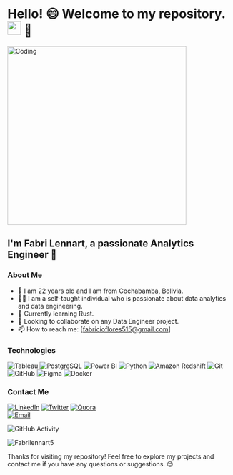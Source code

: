 <h1>Hello! 😄 Welcome to my repository. <img src="https://raw.githubusercontent.com/iampavangandhi/iampavangandhi/master/gifs/Hi.gif" width="30px"> 🚀</h1>

<img align="center" alt="Coding" width="400" src="https://blog-assets.freshworks.com/hrms/wp-content/uploads/2021/03/02095010/DS-5thimage.gif">

<h2>I'm Fabri Lennart, a passionate Analytics Engineer 🎯</h2>

### About Me
- 🎂 I am 22 years old and I am from Cochabamba, Bolivia.
- 🧑‍💻 I am a self-taught individual who is passionate about data analytics and data engineering.
- 🌱 Currently learning Rust.
- 👯 Looking to collaborate on any Data Engineer project.
- 📫 How to reach me: [fabricioflores515@gmail.com]

### Technologies
  ![Tableau](https://img.shields.io/badge/-Tableau-333333?style=flat&logo=tableau)
  ![PostgreSQL](https://img.shields.io/badge/-PostgreSQL-333333?style=flat&logo=postgresql)
  ![Power BI](https://img.shields.io/badge/-Power%20BI-333333?style=flat&logo=powerbi)
  ![Python](https://img.shields.io/badge/-Python-333333?style=flat&logo=python)
  ![Amazon Redshift](https://img.shields.io/badge/-Amazon%20Redshift-333333?style=flat&logo=amazon)
  ![Git](https://img.shields.io/badge/-Git-333333?style=flat&logo=git)
  ![GitHub](https://img.shields.io/badge/-GitHub-333333?style=flat&logo=github)
  ![Figma](https://img.shields.io/badge/-Figma-333333?style=flat&logo=figma)
  ![Docker](https://img.shields.io/badge/-Docker-333333?style=flat&logo=docker)

### Contact Me
<a href="https://www.linkedin.com/in/fabricio-lennart/"><img alt="LinkedIn" src="https://img.shields.io/badge/LinkedIn-Fabricio%20Lennart-blue?style=flat-square&logo=linkedin"></a>
<a href="https://x.com/fabriciolennart?s=21&t=e-T5phUrAAGJAW77bjF0-Q"><img alt="Twitter" src="https://img.shields.io/badge/Twitter-Fabricio%20Lennart-blue?style=flat-square&logo=twitter"></a>
<a href="https://es.quora.com/profile/Fabricio-Lennart-Flores-Ledezma?ch=17&oid=1559454194&share=e2998389&srid=uyPGiz&target_type=user"><img alt="Quora" src="https://img.shields.io/badge/Quora-Fabricio%20Lennart-blue?style=flat-square&logo=quora"></a>  
<a href="mailto:fabricioflores515@gmail.com"><img alt="Email" src="https://img.shields.io/badge/Gmail-Fabricio%20Lennart-blue?style=flat-square&logo=gmail"></a>  

![GitHub Activity](https://github-readme-stats.vercel.app/api?username=Fabrilennart5&show_icons=true&theme=dark)

<p align="left"> <img src="https://komarev.com/ghpvc/?username=Fabrilennart5&label=Profile%20views&color=0e75b6&style=flat" alt="Fabrilennart5" /> </p>

Thanks for visiting my repository! Feel free to explore my projects and contact me if you have any questions or suggestions. 😊

